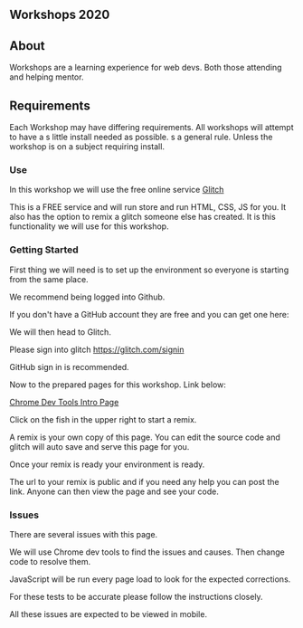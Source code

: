 ## Workshops 2020

## About

Workshops are a learning experience for web devs. Both those attending and helping mentor.

## Requirements

Each Workshop may have differing requirements. All workshops will attempt to have a s little install needed as possible. s a general rule. Unless the workshop is on a subject requiring install.

### Use

In this workshop we will use the free online service [Glitch]((https://glitch.com/))

This is a FREE service and will run store and run HTML, CSS, JS for you. It also has the option to remix a glitch someone else has created. It is this functionality we will use for this workshop.

### Getting Started

First thing we will need is to set up the environment so everyone is starting from the same place.

We recommend being logged into Github.

If you don't have a GitHub account they are free and you can get one here:

We will then head to Glitch.

Please sign into glitch https://glitch.com/signin

GitHub sign in is recommended.

Now to the prepared pages for this workshop. Link below:

[Chrome Dev Tools Intro Page](https://eug-web-devs-dev-tools.glitch.me/)

Click on the fish in the upper right to start a remix.

A remix is your own copy of this page. You can edit the source code and glitch will auto save and serve this page for you.

Once your remix is ready your environment is ready.

The url to your remix is public and if you need any help you can post the link. Anyone can then view the page and see your code.

### Issues

There are several issues with this page.

We will use Chrome dev tools to find the issues and causes. Then change code to resolve them.

JavaScript will be run every page load to look for the expected corrections.

For these tests to be accurate please follow the instructions closely.

All these issues are expected to be viewed in mobile.






